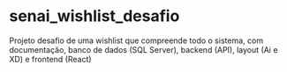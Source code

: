# senai_wishlist_desafio
Projeto desafio de uma wishlist que compreende todo o sistema, com documentação, banco de dados (SQL Server), backend (API), layout (Ai e XD) e frontend (React)
